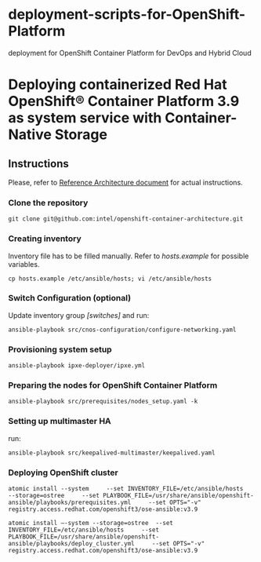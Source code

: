 # deployment-scripts-for-OpenShift-Platform
deployment for OpenShift Container Platform for  DevOps and Hybrid Cloud

# Deploying containerized Red Hat OpenShift® Container Platform 3.9 as system service with Container-Native Storage

## Instructions
Please, refer to [Reference Architecture document](???)
 for actual instructions.

### Clone the repository
`git clone git@github.com:intel/openshift-container-architecture.git`

### Creating inventory
Inventory file has to be filled manually.
Refer to *hosts.example* for possible variables.

`cp hosts.example /etc/ansible/hosts;
vi /etc/ansible/hosts`

### Switch Configuration (optional)
Update inventory group *[switches]* and run:

`ansible-playbook src/cnos-configuration/configure-networking.yaml`

### Provisioning system setup

`ansible-playbook ipxe-deployer/ipxe.yml`

### Preparing the nodes for OpenShift Container Platform

`ansible-playbook src/prerequisites/nodes_setup.yaml -k`

### Setting up multimaster HA
run:

`ansible-playbook src/keepalived-multimaster/keepalived.yaml`

### Deploying OpenShift cluster

`atomic install --system     --set INVENTORY_FILE=/etc/ansible/hosts     --storage=ostree     --set PLAYBOOK_FILE=/usr/share/ansible/openshift-ansible/playbooks/prerequisites.yml     --set OPTS="-v"     registry.access.redhat.com/openshift3/ose-ansible:v3.9`

`atomic install –-system --storage=ostree  --set INVENTORY_FILE=/etc/ansible/hosts     --set PLAYBOOK_FILE=/usr/share/ansible/openshift-ansible/playbooks/deploy_cluster.yml     --set OPTS="-v"     registry.access.redhat.com/openshift3/ose-ansible:v3.9`
